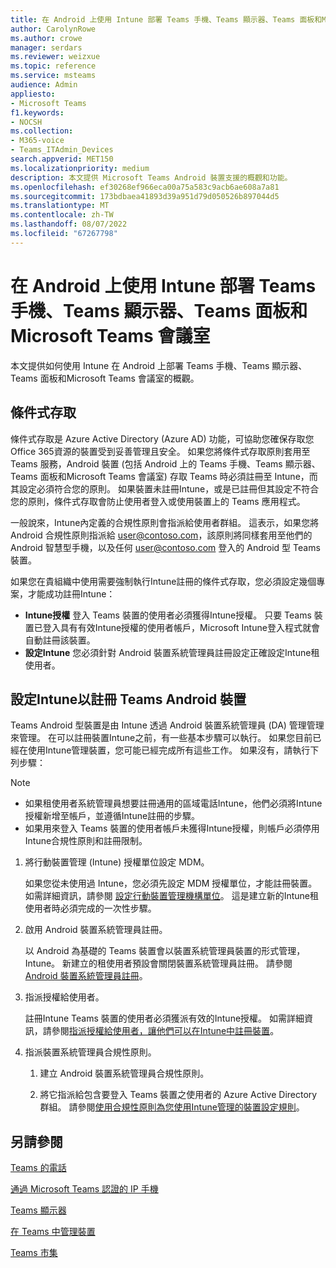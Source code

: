 ```yaml
---
title: 在 Android 上使用 Intune 部署 Teams 手機、Teams 顯示器、Teams 面板和Microsoft Teams 會議室
author: CarolynRowe
ms.author: crowe
manager: serdars
ms.reviewer: weizxue
ms.topic: reference
ms.service: msteams
audience: Admin
appliesto:
- Microsoft Teams
f1.keywords:
- NOCSH
ms.collection:
- M365-voice
- Teams_ITAdmin_Devices
search.appverid: MET150
ms.localizationpriority: medium
description: 本文提供 Microsoft Teams Android 裝置支援的概觀和功能。
ms.openlocfilehash: ef30268ef966eca00a75a583c9acb6ae608a7a81
ms.sourcegitcommit: 173bdbaea41893d39a951d79d050526b897044d5
ms.translationtype: MT
ms.contentlocale: zh-TW
ms.lasthandoff: 08/07/2022
ms.locfileid: "67267798"
---
```

# <a name="deploy-teams-phones-teams-displays-teams-panels-and-microsoft-teams-rooms-on-android-using-intune"></a>在 Android 上使用 Intune 部署 Teams 手機、Teams 顯示器、Teams 面板和Microsoft Teams 會議室

本文提供如何使用 Intune 在 Android 上部署 Teams 手機、Teams 顯示器、Teams 面板和Microsoft Teams 會議室的概觀。

## <a name="conditional-access"></a>條件式存取

條件式存取是 Azure Active Directory (Azure AD) 功能，可協助您確保存取您Office 365資源的裝置受到妥善管理且安全。  如果您將條件式存取原則套用至 Teams 服務，Android 裝置 (包括 Android 上的 Teams 手機、Teams 顯示器、Teams 面板和Microsoft Teams 會議室) 存取 Teams 時必須註冊至 Intune，而其設定必須符合您的原則。  如果裝置未註冊Intune，或是已註冊但其設定不符合您的原則，條件式存取會防止使用者登入或使用裝置上的 Teams 應用程式。

一般說來，Intune內定義的合規性原則會指派給使用者群組。  這表示，如果您將 Android 合規性原則指派給 user@contoso.com，該原則將同樣套用至他們的 Android 智慧型手機，以及任何 user@contoso.com 登入的 Android 型 Teams 裝置。

如果您在貴組織中使用需要強制執行Intune註冊的條件式存取，您必須設定幾個專案，才能成功註冊Intune：

- **Intune授權** 登入 Teams 裝置的使用者必須獲得Intune授權。  只要 Teams 裝置已登入具有有效Intune授權的使用者帳戶，Microsoft Intune登入程式就會自動註冊該裝置。
- **設定Intune** 您必須針對 Android 裝置系統管理員註冊設定正確設定Intune租使用者。

## <a name="configure-intune-to-enroll-teams-android-based-devices"></a>設定Intune以註冊 Teams Android 裝置

Teams Android 型裝置是由 Intune 透過 Android 裝置系統管理員 (DA) 管理管理來管理。 在可以註冊裝置Intune之前，有一些基本步驟可以執行。  如果您目前已經在使用Intune管理裝置，您可能已經完成所有這些工作。  如果沒有，請執行下列步驟：

> [!NOTE]
> - 如果租使用者系統管理員想要註冊通用的區域電話Intune，他們必須將Intune授權新增至帳戶，並遵循Intune註冊的步驟。
> - 如果用來登入 Teams 裝置的使用者帳戶未獲得Intune授權，則帳戶必須停用Intune合規性原則和註冊限制。



1. 將行動裝置管理 (Intune) 授權單位設定 MDM。  

   如果您從未使用過 Intune，您必須先設定 MDM 授權單位，才能註冊裝置。 如需詳細資訊，請參閱 [設定行動裝置管理機構單位](/intune/fundamentals/mdm-authority-set)。  這是建立新的Intune租使用者時必須完成的一次性步驟。
1. 啟用 Android 裝置系統管理員註冊。
  
   以 Android 為基礎的 Teams 裝置會以裝置系統管理員裝置的形式管理，Intune。  新建立的租使用者預設會關閉裝置系統管理員註冊。 請參閱 [Android 裝置系統管理員註冊](/intune/enrollment/android-enroll-device-administrator)。
1. 指派授權給使用者。 
 
   註冊Intune Teams 裝置的使用者必須獲派有效的Intune授權。 如需詳細資訊，請參閱[指派授權給使用者，讓他們可以在Intune中註冊裝置](/intune/fundamentals/licenses-assign)。
1. 指派裝置系統管理員合規性原則。  

   1. 建立 Android 裝置系統管理員合規性原則。

   1. 將它指派給包含要登入 Teams 裝置之使用者的 Azure Active Directory 群組。 請參閱[使用合規性原則為您使用Intune管理的裝置設定規則](/mem/intune/protect/device-compliance-get-started)。

## <a name="see-also"></a>另請參閱

[Teams 的電話](phones-for-teams.md)

[通過 Microsoft Teams 認證的 IP 手機](teams-ip-phones.md)

[Teams 顯示器](teams-displays.md)

[在 Teams 中管理裝置](device-management.md)

[Teams 市集](https://office.com/teamsdevices)
